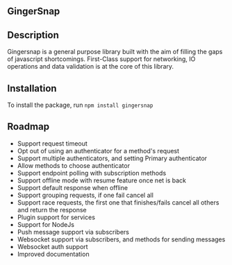 ## GingerSnap


## Description
Gingersnap is a general purpose library built with the aim of filling the gaps of javascript shortcomings. First-Class support for networking, IO operations and data validation is at the core of this library.

## Installation
To install the package, run `npm install gingersnap`

## Roadmap
- Support request timeout
- Opt out of using an authenticator for a method's request
- Support multiple authenticators, and setting Primary authenticator
- Allow methods to choose authenticator
- Support endpoint polling with subscription methods
- Support offline mode with resume feature once net is back
- Support default response when offline
- Support grouping requests, if one fail cancel all
- Support race requests, the first one that finishes/fails cancel all others and return the response
- Plugin support for services
- Support for NodeJs
- Push message support via subscribers
- Websocket support via subscribers, and methods for sending messages
- Websocket auth support
- Improved documentation
